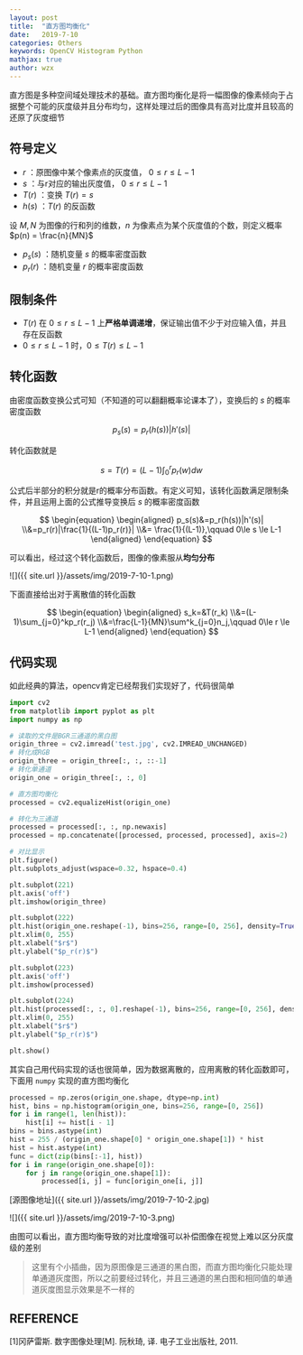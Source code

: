 ```yaml
---
layout: post
title:  "直方图均衡化"
date:   2019-7-10
categories: Others
keywords: OpenCV Histogram Python
mathjax: true
author: wzx
---
```


直方图是多种空间域处理技术的基础。直方图均衡化是将一幅图像的像素倾向于占据整个可能的灰度级并且分布均匀，这样处理过后的图像具有高对比度并且较高的还原了灰度细节




## 符号定义
- $r$ ：原图像中某个像素点的灰度值， $0\le r \le L-1$
- $s$ ：与r对应的输出灰度值， $0\le r \le L-1$
- $T(r)$ ：变换 $T(r) = s$
- $h(s)$ ：$T(r)$ 的反函数

设 $M,N$ 为图像的行和列的维数，$n$ 为像素点为某个灰度值的个数，则定义概率 $p(n) = \frac{n}{MN}$

- $p_s(s)$ ：随机变量 $s$ 的概率密度函数
- $p_r(r)$ ：随机变量 $r$ 的概率密度函数

## 限制条件
- $T(r)$ 在 $0\le r \le L-1$ 上**严格单调递增**，保证输出值不少于对应输入值，并且存在反函数
- $0\le r \le L-1$ 时，$0\le T(r) \le L-1$

## 转化函数
由密度函数变换公式可知（不知道的可以翻翻概率论课本了），变换后的 $s$ 的概率密度函数

$$
p_s(s)=p_r(h(s))|h'(s)|
$$

转化函数就是

$$
s=T(r)=(L-1)\int_0^rp_r(w)dw
$$

公式后半部分的积分就是r的概率分布函数。有定义可知，该转化函数满足限制条件，并且运用上面的公式推导变换后 $s$ 的概率密度函数

$$
\begin{equation}
\begin{aligned}
p_s(s)&=p_r(h(s))|h'(s)|
\\&=p_r(r)|\frac{1}{(L-1)p_r(r)}|
\\&= \frac{1}{(L-1)},\qquad 0\le s \le L-1
\end{aligned}
\end{equation}
$$

可以看出，经过这个转化函数后，图像的像素服从**均匀分布**

![]({{ site.url }}/assets/img/2019-7-10-1.png)

下面直接给出对于离散值的转化函数

$$
\begin{equation}
\begin{aligned}
s_k=&T(r_k)
\\&=(L-1)\sum_{j=0}^kp_r(r_j)
\\&=\frac{L-1}{MN}\sum^k_{j=0}n_j,\qquad 0\le r \le L-1
\end{aligned}
\end{equation}
$$

## 代码实现
如此经典的算法，opencv肯定已经帮我们实现好了，代码很简单
```python
import cv2
from matplotlib import pyplot as plt
import numpy as np

# 读取的文件是BGR三通道的黑白图
origin_three = cv2.imread('test.jpg', cv2.IMREAD_UNCHANGED)
# 转化成RGB
origin_three = origin_three[:, :, ::-1]
# 转化单通道
origin_one = origin_three[:, :, 0]

# 直方图均衡化
processed = cv2.equalizeHist(origin_one)

# 转化为三通道
processed = processed[:, :, np.newaxis]
processed = np.concatenate([processed, processed, processed], axis=2)

# 对比显示
plt.figure()
plt.subplots_adjust(wspace=0.32, hspace=0.4)

plt.subplot(221)
plt.axis('off')
plt.imshow(origin_three)

plt.subplot(222)
plt.hist(origin_one.reshape(-1), bins=256, range=[0, 256], density=True)
plt.xlim(0, 255)
plt.xlabel("$r$")
plt.ylabel("$p_r(r)$")

plt.subplot(223)
plt.axis('off')
plt.imshow(processed)

plt.subplot(224)
plt.hist(processed[:, :, 0].reshape(-1), bins=256, range=[0, 256], density=True)
plt.xlim(0, 255)
plt.xlabel("$r$")
plt.ylabel("$p_r(r)$")

plt.show()
```

其实自己用代码实现的话也很简单，因为数据离散的，应用离散的转化函数即可，下面用 `numpy` 实现的直方图均衡化

```python
processed = np.zeros(origin_one.shape, dtype=np.int)
hist, bins = np.histogram(origin_one, bins=256, range=[0, 256])
for i in range(1, len(hist)):
    hist[i] += hist[i - 1]
bins = bins.astype(int)
hist = 255 / (origin_one.shape[0] * origin_one.shape[1]) * hist
hist = hist.astype(int)
func = dict(zip(bins[:-1], hist))
for i in range(origin_one.shape[0]):
    for j in range(origin_one.shape[1]):
        processed[i, j] = func[origin_one[i, j]]
```

[源图像地址]({{ site.url }}/assets/img/2019-7-10-2.jpg)

![]({{ site.url }}/assets/img/2019-7-10-3.png)

由图可以看出，直方图均衡导致的对比度增强可以补偿图像在视觉上难以区分灰度级的差别

> 这里有个小插曲，因为原图像是三通道的黑白图，而直方图均衡化只能处理单通道灰度图，所以之前要经过转化，并且三通道的黑白图和相同值的单通道灰度图显示效果是不一样的

## REFERENCE
[1]冈萨雷斯. 数字图像处理[M]. 阮秋琦, 译. 电子工业出版社, 2011.
